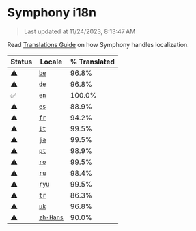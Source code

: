 # Symphony i18n

> Last updated at 11/24/2023, 8:13:47 AM

Read [Translations Guide](https://github.com/zyrouge/symphony/wiki/Translations-Guide) on how Symphony handles localization.

| Status | Locale | % Translated |
| --- | --- | --- |
| ⚠️ | [`be`](https://github.com/zyrouge/symphony/blob/main/i18n/be.toml) | 96.8% |
| ⚠️ | [`de`](https://github.com/zyrouge/symphony/blob/main/i18n/de.toml) | 96.8% |
| ✅ | [`en`](https://github.com/zyrouge/symphony/blob/main/i18n/en.toml) | 100.0% |
| ⚠️ | [`es`](https://github.com/zyrouge/symphony/blob/main/i18n/es.toml) | 88.9% |
| ⚠️ | [`fr`](https://github.com/zyrouge/symphony/blob/main/i18n/fr.toml) | 94.2% |
| ⚠️ | [`it`](https://github.com/zyrouge/symphony/blob/main/i18n/it.toml) | 99.5% |
| ⚠️ | [`ja`](https://github.com/zyrouge/symphony/blob/main/i18n/ja.toml) | 99.5% |
| ⚠️ | [`pt`](https://github.com/zyrouge/symphony/blob/main/i18n/pt.toml) | 98.9% |
| ⚠️ | [`ro`](https://github.com/zyrouge/symphony/blob/main/i18n/ro.toml) | 99.5% |
| ⚠️ | [`ru`](https://github.com/zyrouge/symphony/blob/main/i18n/ru.toml) | 98.4% |
| ⚠️ | [`ryu`](https://github.com/zyrouge/symphony/blob/main/i18n/ryu.toml) | 99.5% |
| ⚠️ | [`tr`](https://github.com/zyrouge/symphony/blob/main/i18n/tr.toml) | 86.3% |
| ⚠️ | [`uk`](https://github.com/zyrouge/symphony/blob/main/i18n/uk.toml) | 96.8% |
| ⚠️ | [`zh-Hans`](https://github.com/zyrouge/symphony/blob/main/i18n/zh-Hans.toml) | 90.0% |